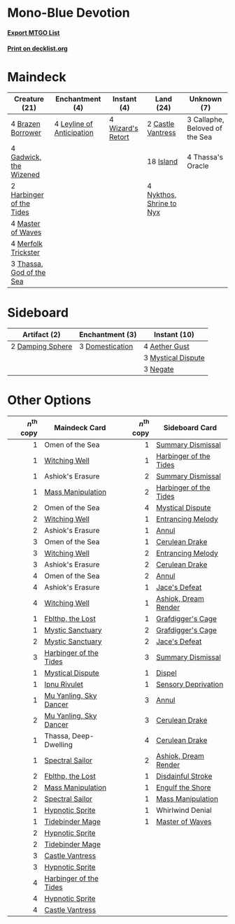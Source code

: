 # Mono-Blue Devotion

#### [Export MTGO List](../collection/Mono-Blue%20Devotion/Mono-Blue%20Devotion.txt)
#### [Print on decklist.org](http://decklist.org/?deckmain=4%09Brazen%20Borrower%0A3%09Callaphe,%20Beloved%20of%20the%20Sea%0A2%09Castle%20Vantress%0A4%09Gadwick,%20the%20Wizened%0A2%09Harbinger%20of%20the%20Tides%0A18%09Island%0A4%09Leyline%20of%20Anticipation%0A4%09Master%20of%20Waves%0A4%09Merfolk%20Trickster%0A4%09Nykthos,%20Shrine%20to%20Nyx%0A4%09Thassa's%20Oracle%0A3%09Thassa,%20God%20of%20the%20Sea%0A4%09Wizard's%20Retort&deckside=4%09Aether%20Gust%0A2%09Damping%20Sphere%0A3%09Domestication%0A3%09Mystical%20Dispute%0A3%09Negate)
# Maindeck

|                                           Creature (21)                                           |                                          Enchantment (4)                                           |                                        Instant (4)                                         |                                             Land (24)                                             |         Unknown (7)          |
|---------------------------------------------------------------------------------------------------|----------------------------------------------------------------------------------------------------|--------------------------------------------------------------------------------------------|---------------------------------------------------------------------------------------------------|------------------------------|
|4 [Brazen Borrower](http://gatherer.wizards.com/Pages/Card/Details.aspx?multiverseid=473001)       |4 [Leyline of Anticipation](http://gatherer.wizards.com/Pages/Card/Details.aspx?multiverseid=205008)|4 [Wizard's Retort](http://gatherer.wizards.com/Pages/Card/Details.aspx?multiverseid=442963)|2 [Castle Vantress](http://gatherer.wizards.com/Pages/Card/Details.aspx?multiverseid=473204)       |3 Callaphe, Beloved of the Sea|
|4 [Gadwick, the Wizened](http://gatherer.wizards.com/Pages/Card/Details.aspx?multiverseid=473010)  |                                                                                                    |                                                                                            |18 [Island](http://gatherer.wizards.com/Pages/Card/Details.aspx?multiverseid=439857)               |4 Thassa's Oracle             |
|2 [Harbinger of the Tides](http://gatherer.wizards.com/Pages/Card/Details.aspx?multiverseid=433017)|                                                                                                    |                                                                                            |4 [Nykthos, Shrine to Nyx](http://gatherer.wizards.com/Pages/Card/Details.aspx?multiverseid=373713)|                              |
|4 [Master of Waves](http://gatherer.wizards.com/Pages/Card/Details.aspx?multiverseid=438441)       |                                                                                                    |                                                                                            |                                                                                                   |                              |
|4 [Merfolk Trickster](http://gatherer.wizards.com/Pages/Card/Details.aspx?multiverseid=442944)     |                                                                                                    |                                                                                            |                                                                                                   |                              |
|3 [Thassa, God of the Sea](http://gatherer.wizards.com/Pages/Card/Details.aspx?multiverseid=373535)|                                                                                                    |                                                                                            |                                                                                                   |                              |


# Sideboard

|                                       Artifact (2)                                        |                                     Enchantment (3)                                      |                                        Instant (10)                                         |
|-------------------------------------------------------------------------------------------|------------------------------------------------------------------------------------------|---------------------------------------------------------------------------------------------|
|2 [Damping Sphere](http://gatherer.wizards.com/Pages/Card/Details.aspx?multiverseid=443101)|3 [Domestication](http://gatherer.wizards.com/Pages/Card/Details.aspx?multiverseid=370783)|4 [Aether Gust](http://gatherer.wizards.com/Pages/Card/Details.aspx?multiverseid=466796)     |
|                                                                                           |                                                                                          |3 [Mystical Dispute](http://gatherer.wizards.com/Pages/Card/Details.aspx?multiverseid=473020)|
|                                                                                           |                                                                                          |3 [Negate](http://gatherer.wizards.com/Pages/Card/Details.aspx?multiverseid=423707)          |


# Other Options

|*n*<sup>th</sup> copy|                                          Maindeck Card                                          |*n*<sup>th</sup> copy|                                         Sideboard Card                                          |
|--------------------:|-------------------------------------------------------------------------------------------------|--------------------:|-------------------------------------------------------------------------------------------------|
|                    1|Omen of the Sea                                                                                  |                    1|[Summary Dismissal](http://gatherer.wizards.com/Pages/Card/Details.aspx?multiverseid=414370)     |
|                    1|[Witching Well](http://gatherer.wizards.com/Pages/Card/Details.aspx?multiverseid=473036)         |                    1|[Harbinger of the Tides](http://gatherer.wizards.com/Pages/Card/Details.aspx?multiverseid=433017)|
|                    1|Ashiok's Erasure                                                                                 |                    2|[Summary Dismissal](http://gatherer.wizards.com/Pages/Card/Details.aspx?multiverseid=414370)     |
|                    1|[Mass Manipulation](http://gatherer.wizards.com/Pages/Card/Details.aspx?multiverseid=457186)     |                    2|[Harbinger of the Tides](http://gatherer.wizards.com/Pages/Card/Details.aspx?multiverseid=433017)|
|                    2|Omen of the Sea                                                                                  |                    4|[Mystical Dispute](http://gatherer.wizards.com/Pages/Card/Details.aspx?multiverseid=473020)      |
|                    2|[Witching Well](http://gatherer.wizards.com/Pages/Card/Details.aspx?multiverseid=473036)         |                    1|[Entrancing Melody](http://gatherer.wizards.com/Pages/Card/Details.aspx?multiverseid=435207)     |
|                    2|Ashiok's Erasure                                                                                 |                    1|[Annul](http://gatherer.wizards.com/Pages/Card/Details.aspx?multiverseid=45976)                  |
|                    3|Omen of the Sea                                                                                  |                    1|[Cerulean Drake](http://gatherer.wizards.com/Pages/Card/Details.aspx?multiverseid=466807)        |
|                    3|[Witching Well](http://gatherer.wizards.com/Pages/Card/Details.aspx?multiverseid=473036)         |                    2|[Entrancing Melody](http://gatherer.wizards.com/Pages/Card/Details.aspx?multiverseid=435207)     |
|                    3|Ashiok's Erasure                                                                                 |                    2|[Cerulean Drake](http://gatherer.wizards.com/Pages/Card/Details.aspx?multiverseid=466807)        |
|                    4|Omen of the Sea                                                                                  |                    2|[Annul](http://gatherer.wizards.com/Pages/Card/Details.aspx?multiverseid=45976)                  |
|                    4|Ashiok's Erasure                                                                                 |                    1|[Jace's Defeat](http://gatherer.wizards.com/Pages/Card/Details.aspx?multiverseid=430727)         |
|                    4|[Witching Well](http://gatherer.wizards.com/Pages/Card/Details.aspx?multiverseid=473036)         |                    1|[Ashiok, Dream Render](http://gatherer.wizards.com/Pages/Card/Details.aspx?multiverseid=461155)  |
|                    1|[Fblthp, the Lost](http://gatherer.wizards.com/Pages/Card/Details.aspx?multiverseid=460977)      |                    1|[Grafdigger's Cage](http://gatherer.wizards.com/Pages/Card/Details.aspx?multiverseid=278452)     |
|                    1|[Mystic Sanctuary](http://gatherer.wizards.com/Pages/Card/Details.aspx?multiverseid=473209)      |                    2|[Grafdigger's Cage](http://gatherer.wizards.com/Pages/Card/Details.aspx?multiverseid=278452)     |
|                    2|[Mystic Sanctuary](http://gatherer.wizards.com/Pages/Card/Details.aspx?multiverseid=473209)      |                    2|[Jace's Defeat](http://gatherer.wizards.com/Pages/Card/Details.aspx?multiverseid=430727)         |
|                    3|[Harbinger of the Tides](http://gatherer.wizards.com/Pages/Card/Details.aspx?multiverseid=433017)|                    3|[Summary Dismissal](http://gatherer.wizards.com/Pages/Card/Details.aspx?multiverseid=414370)     |
|                    1|[Mystical Dispute](http://gatherer.wizards.com/Pages/Card/Details.aspx?multiverseid=473020)      |                    1|[Dispel](http://gatherer.wizards.com/Pages/Card/Details.aspx?multiverseid=401858)                |
|                    1|[Ipnu Rivulet](http://gatherer.wizards.com/Pages/Card/Details.aspx?multiverseid=430869)          |                    1|[Sensory Deprivation](http://gatherer.wizards.com/Pages/Card/Details.aspx?multiverseid=222014)   |
|                    1|[Mu Yanling, Sky Dancer](http://gatherer.wizards.com/Pages/Card/Details.aspx?multiverseid=466822)|                    3|[Annul](http://gatherer.wizards.com/Pages/Card/Details.aspx?multiverseid=45976)                  |
|                    2|[Mu Yanling, Sky Dancer](http://gatherer.wizards.com/Pages/Card/Details.aspx?multiverseid=466822)|                    3|[Cerulean Drake](http://gatherer.wizards.com/Pages/Card/Details.aspx?multiverseid=466807)        |
|                    1|Thassa, Deep-Dwelling                                                                            |                    4|[Cerulean Drake](http://gatherer.wizards.com/Pages/Card/Details.aspx?multiverseid=466807)        |
|                    1|[Spectral Sailor](http://gatherer.wizards.com/Pages/Card/Details.aspx?multiverseid=466830)       |                    2|[Ashiok, Dream Render](http://gatherer.wizards.com/Pages/Card/Details.aspx?multiverseid=461155)  |
|                    2|[Fblthp, the Lost](http://gatherer.wizards.com/Pages/Card/Details.aspx?multiverseid=460977)      |                    1|[Disdainful Stroke](http://gatherer.wizards.com/Pages/Card/Details.aspx?multiverseid=420705)     |
|                    2|[Mass Manipulation](http://gatherer.wizards.com/Pages/Card/Details.aspx?multiverseid=457186)     |                    1|[Engulf the Shore](http://gatherer.wizards.com/Pages/Card/Details.aspx?multiverseid=438445)      |
|                    2|[Spectral Sailor](http://gatherer.wizards.com/Pages/Card/Details.aspx?multiverseid=466830)       |                    1|[Mass Manipulation](http://gatherer.wizards.com/Pages/Card/Details.aspx?multiverseid=457186)     |
|                    1|[Hypnotic Sprite](http://gatherer.wizards.com/Pages/Card/Details.aspx?multiverseid=473011)       |                    1|Whirlwind Denial                                                                                 |
|                    1|[Tidebinder Mage](http://gatherer.wizards.com/Pages/Card/Details.aspx?multiverseid=438462)       |                    1|[Master of Waves](http://gatherer.wizards.com/Pages/Card/Details.aspx?multiverseid=438441)       |
|                    2|[Hypnotic Sprite](http://gatherer.wizards.com/Pages/Card/Details.aspx?multiverseid=473011)       |                     |                                                                                                 |
|                    2|[Tidebinder Mage](http://gatherer.wizards.com/Pages/Card/Details.aspx?multiverseid=438462)       |                     |                                                                                                 |
|                    3|[Castle Vantress](http://gatherer.wizards.com/Pages/Card/Details.aspx?multiverseid=473204)       |                     |                                                                                                 |
|                    3|[Hypnotic Sprite](http://gatherer.wizards.com/Pages/Card/Details.aspx?multiverseid=473011)       |                     |                                                                                                 |
|                    4|[Harbinger of the Tides](http://gatherer.wizards.com/Pages/Card/Details.aspx?multiverseid=433017)|                     |                                                                                                 |
|                    4|[Hypnotic Sprite](http://gatherer.wizards.com/Pages/Card/Details.aspx?multiverseid=473011)       |                     |                                                                                                 |
|                    4|[Castle Vantress](http://gatherer.wizards.com/Pages/Card/Details.aspx?multiverseid=473204)       |                     |                                                                                                 |


